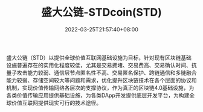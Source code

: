 ﻿---
weight: 
title: "盛大公链-STDcoin(STD)"
description: "盛大公链（STD）以提供全球价值互联网基础设施为目标，针对现有区块链基础设施普遍存在的实用化程度较低，尤其是交易拥堵、交易费高、交易确认时间、抗量子攻击能力较弱、通信层节..."
date: 2022-03-25T21:57:40+08:00
lastmod: 2022-03-25T16:45:40+08:00
draft: false
authors: ["Metabd"]
featuredImage: "shengdagonglian-stdcoinstd.webp"
link: ""
tags: ["数字代币","盛大公链-STDcoin(STD)"]
categories: ["navigation"]
navigation: ["数字代币"]
lightgallery: true
toc: true
pinned: false
recommend: false
recommend1: false
---
盛大公链（STD）以提供全球价值互联网基础设施为目标，针对现有区块链基础设施普遍存在的实用化程度较低，尤其是交易拥堵、交易费高、交易确认时间、抗量子攻击能力较弱、通信层节点匿名性不高、交易匿名保护、跨链通信和多链融合能力较弱、存储空间较大等问题和需求，优化提升区块链技术在各个层面的协议和机制，实现价值传输网络各层次的支撑协议，作为真正的区块链4.0基础设施，为各类价值传输应用提供基础设施，为各类DApp开发提供底层开发平台，为构建全球价值互联网提供现实可行的技术途径。
